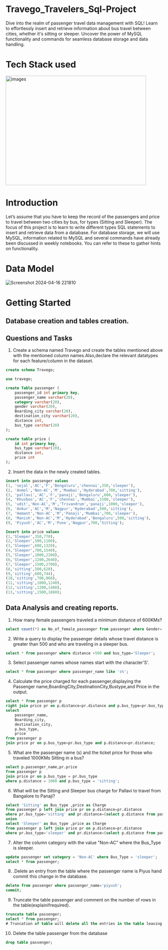 # Travego_Travelers_Sql-Project
Dive into the realm of passenger travel data management with SQL! Learn to effortlessly insert and retrieve information about bus travel between cities, whether it's sitting or sleeper. Uncover the power of MySQL functionality and commands for seamless database storage and data handling.

# Tech Stack used
<img src="https://github.com/Abdulmalik25/Travego_Travelers_Sql--Project/assets/153974173/fe50efa7-c836-4213-b20f-0b89ad397eb9" alt="images" width="450" height="350">

# Introduction
Let’s assume that you have to keep the record of the passengers and price to travel between two cities by bus, for types (Sitting and Sleeper). The focus of this project is to learn to write different types SQL statements to insert and retrieve data from a database. For database storage, we will use MySQL, information related to MySQL and several commands have already been discussed in weekly notebooks. You can refer to these to gather hints on functionality.

# Data Model
![Screenshot 2024-04-16 221810](https://github.com/Abdulmalik25/Travego_Travelers_Sql--Project/assets/153974173/2dfad99a-e4fe-4bf1-8500-3451069a5cd5)

# Getting Started
## Database creation and tables creation.
## Questions and Tasks
1. Create a schema named Travego and create the tables mentioned above with the mentioned column names.Also,declare the relevant datatypes for each feature/column in the dataset.
```sql
create schema Travego;

use travego;

create Table passenger (
    passenger_id int primary key,
    passenger_name varchar(20),
    category varchar(20),
    gender varchar(20),
    Boarding_city varchar(20),
    destination_city varchar(20),
    distance int,
    bus_type varchar(20)
);

create table price (
    id int primary key,
    bus_type varchar(20),
    distance int,
    price int
);
```
2. Insert the data in the newly created tables.
```sql
insert into passenger values 
(1, 'sejal','AC','F','Bengaluru','chennai',350,'sleeper'),
(2, 'Anmol','Non-AC','M','Mumbai','Hyderabad',700,'sitting'),
(3, 'pallavi','AC','F','panaji','Bengaluru',600,'sleeper'),
(4, 'Khusboo','AC','F','chennai','Mumbai',1500,'sleeper'),
(5, 'udit','Non-AC','M','Trivandrum','panaji',1000,'sleeper'),
(6, 'Ankur','AC','M','Nagpur','Hyderabad',500,'sitting'),
(7, 'Hemant','Non-AC','M','Panaji','Mumbai',700,'sleeper'),
(8, 'Manish','Non-AC','M','Hyderabad','Bengaluru',500,'sitting'),
(9, 'Piyush','AC','M','Pune','Nagpur',700,'Sitting');

Insert into price values 
(1,'Sleeper',350,770),
(2,'Sleeper',500,1100),
(3,'Sleeper',600,1320),
(4,'Sleeper',700,1540),
(5,'Sleeper',1000,2200),
(6,'Sleeper',1200,2640),
(7,'Sleeper',1500,2700),
(8,'sitting',500,620),
(9,'sitting',600,744),
(10,'sitting',700,868),
(11,'sitting',1000,1240),
(12,'sitting',1200,1488),
(13,'sitting',1500,1860);
```
## Data Analysis and creating reports.
1. How many female passengers traveled a minimum distance of 600KMs?
```sql
select count(*) as No_of_female_passanger from passenger where Gender='F' and distance>=600;
```
2. Write a query to display the passenger details whose travel distance is greater than 500 and who are traveling in a sleeper bus.
```sql
select * from passenger where distance >500 and bus_type='Sleeper';
```
3. Select passenger names whose names start with the character'S'.
``` sql
select * from passenger where passenger_name like 's%';
```
4. Calculate the price charged for each passenger,displaying the Passenger name,BoardingCity,DestinationCity,Bustype,and Price in the output.
``` sql
select * from passenger p
right join price pr on p.distance=pr.distance and p.bus_type=pr.bus_type;
select 
	passenger_name,
	Boarding_city,
    destination_city,
    p.bus_type,
    price 
from passenger p
join price pr on p.bus_type=pr.bus_type and p.distance=pr.distance;
```
5. What are the passenger name (s) and the ticket price for those who traveled 1000KMs Sitting in a bus?
``` sql
select p.passenger_name,pr.price
from passenger p
join price pr on p.bus_type = pr.bus_type
where p.distance = 1000 and p.bus_type = 'sitting';
```
6. What will be the Sitting and Sleeper bus charge for Pallavi to travel from Bangalore to Panaji?
``` sql
select 'Sitting' as Bus_type ,price as Charge
from passenger p left join price pr on p.distance=pr.distance
where pr.bus_type='sitting' and pr.distance=(select p.distance from passenger p where boarding_city='panaji' and destination_city='Bengaluru')
union
select 'Sleeper' as Bus_type ,price as Charge
from passenger p left join price pr on p.distance=pr.distance
where pr.bus_type='sleeper' and pr.distance=(select p.distance from passenger p where boarding_city='panaji' and destination_city='Bengaluru');
```
7. Alter the column category with the value "Non-AC" where the Bus_Type is sleeper.
``` sql
update passenger set category = 'Non-AC' where Bus_Type = 'sleeper';
select * from passenger;
```
8. .Delete an entry from the table where the passenger name is Piyus hand commit this change in the database.
``` sql
delete from passenger where passenger_name='piyush';
commit;
```
9. Truncate the table passenger and comment on the number of rows in the table(explainifrequired).
``` sql
truncate table passenger;
select * from passenger;
# Truncation of table will delete all the entries in the table leaving only the structure of it.
```
10. Delete the table passenger from the database
``` sql
drop table passenger;
```
